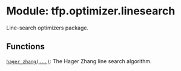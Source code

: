 <div itemscope itemtype="http://developers.google.com/ReferenceObject">
<meta itemprop="name" content="tfp.optimizer.linesearch" />
<meta itemprop="path" content="Stable" />
</div>

# Module: tfp.optimizer.linesearch

Line-search optimizers package.

## Functions

[`hager_zhang(...)`](../../tfp/optimizer/linesearch/hager_zhang.md): The Hager Zhang line search algorithm.

